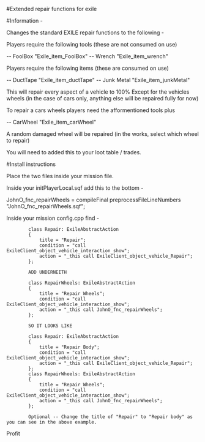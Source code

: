 #Extended repair functions for exile

#Information -

Changes the standard EXILE repair functions to the following -

Players require the following tools (these are not consumed on use)

-- FoolBox "Exile_item_FoolBox"
-- Wrench "Exile_item_wrench"

Players require the following items (these are consumed on use)

-- DuctTape "Exile_item_ductTape"
-- Junk Metal "Exile_item_junkMetal"

This will repair every aspect of a vehicle to 100% Except for the vehicles wheels (in the case of cars only, anything else will be repaired fully for now)

To repair a cars wheels players need the afformentioned tools plus

-- CarWheel "Exile_item_carWheel" 

A random damaged wheel will be repaired (in the works, select which wheel to repair)

You will need to added this to your loot table / trades.

#Install instructions

Place the two files inside your mission file.

Inside your initPlayerLocal.sqf add this to the bottom -

JohnO_fnc_repairWheels = compileFinal preprocessFileLineNumbers "JohnO_fnc_repairWheels.sqf";

Inside your mission config.cpp find -

			class Repair: ExileAbstractAction
			{
				title = "Repair";
				condition = "call ExileClient_object_vehicle_interaction_show";
				action = "_this call ExileClient_object_vehicle_Repair";
			};
			
			ADD UNDERNEITH
			
			class RepairWheels: ExileAbstractAction
			{
				title = "Repair Wheels";
				condition = "call ExileClient_object_vehicle_interaction_show";
				action = "_this call JohnO_fnc_repairWheels";
			};
			
			SO IT LOOKS LIKE
			
			class Repair: ExileAbstractAction
			{
				title = "Repair Body";
				condition = "call ExileClient_object_vehicle_interaction_show";
				action = "_this call ExileClient_object_vehicle_Repair";
			};
			class RepairWheels: ExileAbstractAction
			{
				title = "Repair Wheels";
				condition = "call ExileClient_object_vehicle_interaction_show";
				action = "_this call JohnO_fnc_repairWheels";
			};
			
			Optional -- Change the title of "Repair" to "Repair body" as you can see in the above example.
			
Profit